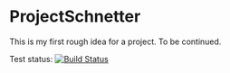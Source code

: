 # ProjectSchnetter

This is my first rough idea for a project. To be continued.

Test status: [![Build Status](https://ci.appveyor.com/api/projects/status/800j6pis84wjfggo?svg=true)](https://ci.appveyor.com/project/chriswaas/projectschnetter)
